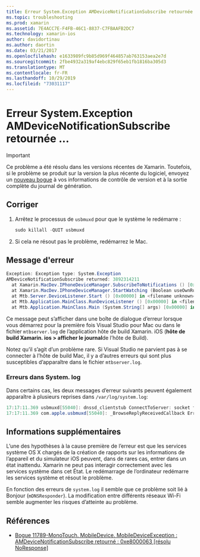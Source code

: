 ```yaml
---
title: Erreur System.Exception AMDeviceNotificationSubscribe retournée ...
ms.topic: troubleshooting
ms.prod: xamarin
ms.assetid: 7E4ACC7E-F4FB-46C1-8837-C7FBAAFB2DC7
ms.technology: xamarin-ios
author: davidortinau
ms.author: daortin
ms.date: 03/21/2017
ms.openlocfilehash: e1633989fc9b85d969f464857ab763153aea2e7d
ms.sourcegitcommit: 2fbe4932a319af4ebc829f65eb1fb1816ba305d3
ms.translationtype: MT
ms.contentlocale: fr-FR
ms.lasthandoff: 10/29/2019
ms.locfileid: "73031117"
---
```

# <a name="systemexception-amdevicenotificationsubscribe-returned-"></a>Erreur System.Exception AMDeviceNotificationSubscribe retournée ...

> [!IMPORTANT]
> Ce problème a été résolu dans les versions récentes de Xamarin. Toutefois, si le problème se produit sur la version la plus récente du logiciel, envoyez un [nouveau bogue](~/cross-platform/troubleshooting/questions/howto-file-bug.md) à vos informations de contrôle de version et à la sortie complète du journal de génération.

## <a name="fix"></a>Corriger

1. Arrêtez le processus de `usbmuxd` pour que le système le redémarre :

    ```csharp
    sudo killall -QUIT usbmuxd
    ```

2. Si cela ne résout pas le problème, redémarrez le Mac.

## <a name="error-message"></a>Message d'erreur

```csharp
Exception: Exception type: System.Exception
AMDeviceNotificationSubscribe returned: 3892314211
  at Xamarin.MacDev.IPhoneDeviceManager.SubscribeToNotifications () [0x00000] in <filename unknown="">:0
  at Xamarin.MacDev.IPhoneDeviceManager.StartWatching (Boolean useOwnRunloop) [0x00000] in <filename unknown="">:0
  at Mtb.Server.DeviceListener.Start () [0x00000] in <filename unknown="">:0
  at Mtb.Application.MainClass.RunDeviceListener () [0x00000] in <filename unknown="">:0
  at Mtb.Application.MainClass.Main (System.String[] args) [0x00000] in <filename unknown="">:0
```

Ce message peut s’afficher dans une boîte de dialogue d’erreur lorsque vous démarrez pour la première fois Visual Studio pour Mac ou dans le fichier `mtbserver.log` de l’application hôte de build Xamarin. iOS (**hôte de build Xamarin. ios > afficher le journal**de l’hôte de Build).

Notez qu’il s’agit d’un problème rare. Si Visual Studio ne parvient pas à se connecter à l’hôte de build Mac, il y a d’autres erreurs qui sont plus susceptibles d’apparaître dans le fichier `mtbserver.log`.

### <a name="errors-in-systemlog"></a>Erreurs dans System. log

Dans certains cas, les deux messages d’erreur suivants peuvent également apparaître à plusieurs reprises dans `/var/log/system.log`:

```csharp
17:17:11.369 usbmuxd[55040]: dnssd_clientstub ConnectToServer: socket failed 24 Too many open files
17:17:11.369 com.apple.usbmuxd[55040]: _BrowseReplyReceivedCallback Error doing DNSServiceResolve(): -65539
```

## <a name="additional-information"></a>Informations supplémentaires

L’une des hypothèses à la cause première de l’erreur est que les services système OS X chargés de la création de rapports sur les informations de l’appareil et du simulateur iOS peuvent, dans de rares cas, entrer dans un état inattendu. Xamarin ne peut pas interagir correctement avec les services système dans cet État. Le redémarrage de l’ordinateur redémarre les services système et résout le problème.

En fonction des erreurs de `system.log` il semble que ce problème soit lié à Bonjour (`mDNSResponder`). La modification entre différents réseaux Wi-Fi semble augmenter les risques d’atteinte au problème.

## <a name="references"></a>Références

* [Bogue 11789-MonoTouch. MobileDevice. MobileDeviceException : AMDeviceNotificationSubscribe retourné : 0xe8000063 [résolu NoResponse]](https://bugzilla.xamarin.com/show_bug.cgi?id=11789)
